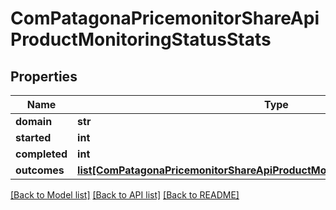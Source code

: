 # ComPatagonaPricemonitorShareApiProductMonitoringStatusStats

## Properties
Name | Type | Description | Notes
------------ | ------------- | ------------- | -------------
**domain** | **str** |  | 
**started** | **int** |  | 
**completed** | **int** |  | 
**outcomes** | [**list[ComPatagonaPricemonitorShareApiProductMonitoringStatusStatsOutcomes]**](ComPatagonaPricemonitorShareApiProductMonitoringStatusStatsOutcomes.md) |  | 

[[Back to Model list]](../README.md#documentation-for-models) [[Back to API list]](../README.md#documentation-for-api-endpoints) [[Back to README]](../README.md)


